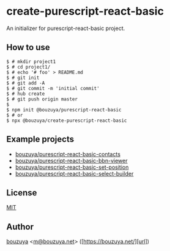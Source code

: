 # create-purescript-react-basic

An initializer for purescript-react-basic project.

## How to use

```
$ # mkdir project1
$ # cd project1/
$ # echo '# foo' > README.md
$ # git init
$ # git add -A
$ # git commit -m 'initial commit'
$ # hub create
$ # git push origin master
$
$ npm init @bouzuya/purescript-react-basic
$ # or
$ npx @bouzuya/create-purescript-react-basic
```

## Example projects

- [bouzuya/purescript-react-basic-contacts][]
- [bouzuya/purescript-react-basic-bbn-viewer][]
- [bouzuya/purescript-react-basic-set-position][]
- [bouzuya/purescript-react-basic-select-builder][]

[bouzuya/purescript-react-basic-contacts]: https://github.com/bouzuya/purescript-react-basic-contacts
[bouzuya/purescript-react-basic-bbn-viewer]: https://github.com/bouzuya/purescript-react-basic-bbn-viewer
[bouzuya/purescript-react-basic-set-position]: https://github.com/bouzuya/purescript-react-basic-set-position
[bouzuya/purescript-react-basic-select-builder]: https://github.com/bouzuya/purescript-react-basic-select-builder

## License

[MIT](LICENSE)

## Author

[bouzuya][user] &lt;[m@bouzuya.net][email]&gt; ([https://bouzuya.net/][url])

[user]: https://github.com/bouzuya
[email]: mailto:m@bouzuya.net
[url]: https://bouzuya.net/
